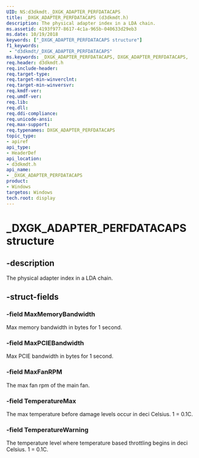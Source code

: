 ```yaml
---
UID: NS:d3dkmdt._DXGK_ADAPTER_PERFDATACAPS
title: _DXGK_ADAPTER_PERFDATACAPS (d3dkmdt.h)
description: The physical adapter index in a LDA chain.
ms.assetid: 4193f977-8617-4c1a-965b-040633d29eb3
ms.date: 10/19/2018
keywords: ["_DXGK_ADAPTER_PERFDATACAPS structure"]
f1_keywords:
 - "d3dkmdt/_DXGK_ADAPTER_PERFDATACAPS"
ms.keywords: _DXGK_ADAPTER_PERFDATACAPS, DXGK_ADAPTER_PERFDATACAPS,
req.header: d3dkmdt.h
req.include-header:
req.target-type:
req.target-min-winverclnt:
req.target-min-winversvr:
req.kmdf-ver:
req.umdf-ver:
req.lib:
req.dll:
req.ddi-compliance:
req.unicode-ansi:
req.max-support:
req.typenames: DXGK_ADAPTER_PERFDATACAPS
topic_type:
- apiref
api_type:
- HeaderDef
api_location:
- d3dkmdt.h
api_name:
- _DXGK_ADAPTER_PERFDATACAPS
product: 
- Windows
targetos: Windows
tech.root: display
---
```


# _DXGK_ADAPTER_PERFDATACAPS structure

## -description

The physical adapter index in a LDA chain.

## -struct-fields

### -field MaxMemoryBandwidth

Max memory bandwidth in bytes for 1 second.

### -field MaxPCIEBandwidth

Max PCIE bandwidth in bytes for 1 second.

### -field MaxFanRPM

The max fan rpm of the main fan.

### -field TemperatureMax

The max temperature before damage levels occur in deci Celsius. 1 = 0.1C.

### -field TemperatureWarning

The temperature level where temperature based throttling begins in deci Celsius. 1 = 0.1C.


